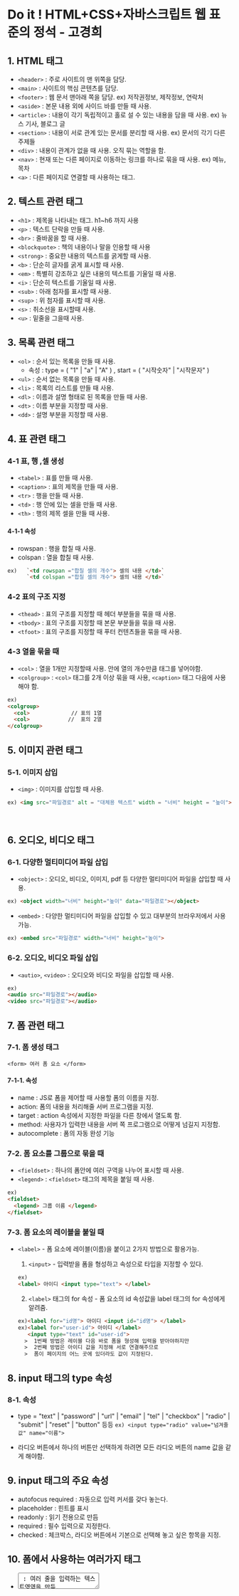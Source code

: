# Do it ! HTML+CSS+자바스크립트 웹 표준의 정석 - 고경희
## 1. HTML 태그
* `<header>` : 주로 사이트의 맨 위쪽을 담당.
* `<main>` : 사이트의 핵심 콘텐츠를 담당.
* `<footer>` : 웹 문서 맨아래 쪽을 담당. ex) 저작권정보, 제작정보, 연락처 
* `<aside>` : 본문 내용 외에 사이드 바를 만들 때 사용.
* `<article>` : 내용이 각기 독립적이고 홀로 설 수 있는 내용을 담을 때 사용. ex) 뉴스 기사, 블로그 글
* `<section>` : 내용이 서로 관계 있는 문서를 분리할 때 사용. ex) 문서의 각기 다른 주제들
* `<div>` : 내용이 관계가 없을 때 사용. 오직 묶는 역할을 함.
* `<nav>` : 현재 또는 다른 페이지로 이동하는 링크를 하나로 묶을 때 사용. ex) 메뉴, 목차
* `<a>` : 다른 페이지로 연결할 때 사용하는 태그.

## 2. 텍스트 관련 태그
* `<h1>` : 제목을 나타내는 태그. h1~h6 까지 사용
* `<p>` : 텍스트 단락을 만들 때 사용.
* `<br>` : 줄바꿈을 할 때 사용.
* `<blockquote>` : 책의 내용이나 말을 인용할 때 사용
* `<strong>` : 중요한 내용의 텍스트를 굵게할 때 사용.
* `<b>` : 단순히 글자를 굵게 표시할 때 사용.
* `<em>` : 특별히 강조하고 싶은 내용의 텍스트를 기울일 때 사용.
* `<i>` : 단순히 텍스트를 기울일 때 사용.
* `<sub>` : 아래 첨자를 표시할 때 사용.
* `<sup>` : 위 첨자를 표시할 때 사용.
* `<s>` : 취소선을 표시할때 사용.
* `<u>` : 밑줄을 그을때 사용.

## 3. 목록 관련 태그
* `<ol>` : 순서 있는 목록을 만들 때 사용. 
  * 속성 : type = ( "1" | "a" | "A" ) , start = ( "시작숫자" | "시작문자" )
* `<ul>` : 순서 없는 목록을 만들 때 사용.
* `<li>` : 목록의 리스트를 만들 때 사용.
* `<dl>` : 이름과 설명 형태로 된 목록을 만들 때 사용.
* `<dt>` : 이름 부분을 지정할 때 사용.
* `<dd>` : 설명 부분을 지정할 때 사용.

## 4. 표 관련 태그
### 4-1 표, 행 ,셀 생성
* `<tabel>` : 표를 만들 때 사용.
* `<caption>` : 표의 제목을 만들 때 사용.
* `<tr>` : 행을 만들 때 사용.
* `<td>` : 행 안에 있는 셀을 만들 때 사용.
* `<th>` : 행의 제목 셀을 만들 때 사용.
#### 4-1-1 속성
* rowspan : 행을 합칠 때 사용.
* colspan : 열을 합칠 때 사용.
```html
ex)   `<td rowspan ="합칠 셀의 개수"> 셀의 내용 </td>`
      `<td colspan ="합칠 셀의 개수"> 셀의 내용 </td>`
```

### 4-2 표의 구조 지정
* `<thead>` : 표의 구조를 지정할 때 헤더 부분들을 묶을 때 사용.
* `<tbody>` : 표의 구조를 지정할 때 본문 부분들을 묶을 때 사용.
* `<tfoot>` : 표의 구조를 지정할 때 푸터 컨텐츠들을 묶을 때 사용.

### 4-3 열을 묶을 때
* `<col>` : 열을 1개만 지정할때 사용.
          <colgroup>안에 열의 개수만큼 <col> 태그를 넣어야함.
* `<colgroup>` : `<col>` 태그를 2개 이상 묶을 때 사용, `<caption>` 태그 다음에 사용해야 함.
```html               
ex)  
<colgroup>
  <col>             // 표의 1열
  <col>            //  표의 2열
</colgroup>
```

## 5. 이미지 관련 태그
### 5-1. 이미지 삽입
* `<img>` : 이미지를 삽입할 때 사용.
```html
ex) <img src="파일경로" alt = "대체용 텍스트" width = "너비" height = "높이">
```
<br>

## 6. 오디오, 비디오 태그
### 6-1. 다양한 멀티미디어 파일 삽입
* `<object>` : 오디오, 비디오, 이미지, pdf 등 다양한 멀티미디어 파일을 삽입할 때 사용.
```html
ex) <object width="너비" height="높이" data="파일경로"></object>
```
* `<embed>` : 다양한 멀티미디어 파일을 삽입할 수 있고 대부분의 브라우저에서 사용 가능.
```html
ex) <embed src="파일경로" width="너비" height="높이">
```
### 6-2. 오디오, 비디오 파일 삽입
* `<autio>`, `<video>` : 오디오와 비디오 파일을 삽입할 때 사용.
```html    
ex) 
<audio src="파일경로"></audio>
<video src="파일경로"></audio>
```

## 7. 폼 관련 태그
### 7-1. 폼 생성 태그
`<form> 여러 폼 요소 </form>`

#### 7-1-1. 속성
* name : JS로 폼을 제어할 때 사용할 폼의 이름을 지정.
* action: 폼의 내용을 처리해줄 서버 프로그램을 지정.
* target : action 속성에서 지정한 파일을 다른 창에서 열도록 함.
* method: 사용자가 입력한 내용을 서버 쪽 프로그램으로 어떻게 넘길지 지정함.
* autocomplete : 폼의 자동 완성 기능

### 7-2. 폼 요소를 그룹으로 묶을 때
* `<fieldset>` : 하나의 폼안에 여러 구역을 나누어 표시할 때 사용.
* `<legend>` : `<fieldset>` 태그의 제목을 붙일 때 사용.
```html
ex)
<fieldset>
  <legend> 그룹 이름 </legend>
</fieldset>
```

### 7-3. 폼 요소의 레이블을 붙일 때
+ `<label>`  - 폼 요소에 레이블(이름)을 붙이고 2가지 방법으로 활용가능. <br>

   1. `<input>` - 입력받을 폼을 형성하고 속성으로 타입을 지정할 수 있다.
	```html
  ex)
  <label> 아이디 <input type="text"> </label>
  ```
   2. `<label>` 태그의 for 속성  - 폼 요소의 id 속성값을 label 태그의 for 속성에게 알려줌.
	```html
  ex)<label for="id명"> 아이디 <input id="id명"> </label>
	ex)<label for="user-id"> 아이디 </label>
	   <input type="text" id="user-id">
      >  1번째 방법은 레이블 다음 바로 폼을 형성해 입력을 받아야하지만
      >  2번째 방법은 아이디 값을 지정해 서로 연결해주므로
      >  폼이 페이지의 어느 곳에 있더라도 값이 지정된다.
  ```

## 8. input 태그의 type 속성
### 8-1. 속성
* type = "text" | "password" | "url" | "email" | "tel" |
         "checkbox" | "radio" | "submit" | "reset" | "button" 등등
  `ex) <input type="radio" value="넘겨줄 값" name="이름">`

* 라디오 버튼에서 하나의 버튼만 선택하게 하려면 모든 라디오 버튼의 name 값을 같게 해야함. 

## 9. input 태그의 주요 속성
  - autofocus required : 자동으로 입력 커서를 갖다 놓는다.
  - placeholder : 힌트를 표시  
  - readonly : 읽기 전용으로 만듬
  - required : 필수 입력으로 지정한다.
  - checked : 체크박스, 라디오 버튼에서 기본으로 선택해 놓고 싶은 항목을 지정.

## 10. 폼에서 사용하는 여러가지 태그

- <textarea> : 여러 줄을 입력하는 텍스트영역을 만듬.
- <select>, <option> : 드롭다운 목록을 만들어 준다.
     - slecet 의 속성 size : 화면에 표시할 드롭다운 항목의 개수 지정.
     - option 의 속성 seleceted : 기본적으로 선택해서 보여줄 항목을 지정.
                                value : 서버로 넘겨줄 값을 지정.
     ex) <label for="prod1"> 상품선택</label>
          <select id="prod1">
               <option value="gfit_3"> 선물 3kg </option>
               <option value="gift_5"> 선물 5kg </option>
          </select>

- <datalist>, <option> : 데이터 목록을 만들어 준다.

- <button> : input 태그의 필드와 다른 폼을 전송하거나 리셋하는 버튼을 삽입.
     ex) <button type="sumbit || reset || button"> 내용 </button>
     submit : 폼을 서버로 전송 (input type="submit" 과 같은 기능)
       reset : 폼에 입력한내용 초기화 (input type="reset" 과 같은 기능)
       button : 버튼 형태만 만들 뿐 자체 기능은 추가해야함 (input type="button")
